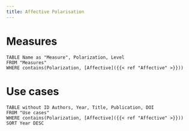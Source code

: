 ```yaml
---
title: Affective Polarisation
---
```

# Measures

```dataview
TABLE Name as "Measure", Polarization, Level
FROM "Measures"
WHERE contains(Polarization, [Affective]({{< ref "Affective" >}}))
```
# Use cases
```dataview
TABLE without ID Authors, Year, Title, Publication, DOI
FROM "Use cases"
WHERE contains(Polarization, [Affective]({{< ref "Affective" >}}))
SORT Year DESC
```